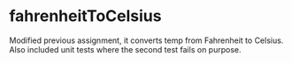 # fahrenheitToCelsius

Modified previous assignment, it converts temp from Fahrenheit to Celsius. Also included unit tests where the second test fails on purpose.